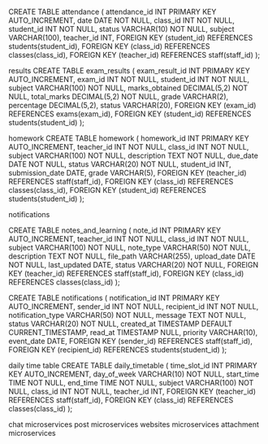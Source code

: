  CREATE TABLE attendance (
    attendance_id INT PRIMARY KEY AUTO_INCREMENT,
    date DATE NOT NULL,
    class_id INT NOT NULL,
    student_id INT NOT NULL,
    status VARCHAR(10) NOT NULL,
    subject VARCHAR(100),
    teacher_id INT,
    FOREIGN KEY (student_id) REFERENCES students(student_id),
    FOREIGN KEY (class_id) REFERENCES classes(class_id),
    FOREIGN KEY (teacher_id) REFERENCES staff(staff_id)
);


 results
CREATE TABLE exam_results (
    exam_result_id INT PRIMARY KEY AUTO_INCREMENT,
    exam_id INT NOT NULL,
    student_id INT NOT NULL,
    subject VARCHAR(100) NOT NULL,
    marks_obtained DECIMAL(5,2) NOT NULL,
    total_marks DECIMAL(5,2) NOT NULL,
    grade VARCHAR(2),
    percentage DECIMAL(5,2),
    status VARCHAR(20),
    FOREIGN KEY (exam_id) REFERENCES exams(exam_id),
    FOREIGN KEY (student_id) REFERENCES students(student_id)
);


 homework
 CREATE TABLE homework (
    homework_id INT PRIMARY KEY AUTO_INCREMENT,
    teacher_id INT NOT NULL,
    class_id INT NOT NULL,
    subject VARCHAR(100) NOT NULL,
    description TEXT NOT NULL,
    due_date DATE NOT NULL,
    status VARCHAR(20) NOT NULL,
    student_id INT,
    submission_date DATE,
    grade VARCHAR(5),
    FOREIGN KEY (teacher_id) REFERENCES staff(staff_id),
    FOREIGN KEY (class_id) REFERENCES classes(class_id),
    FOREIGN KEY (student_id) REFERENCES students(student_id)
);


 notifications

CREATE TABLE notes_and_learning (
    note_id INT PRIMARY KEY AUTO_INCREMENT,
    teacher_id INT NOT NULL,
    class_id INT NOT NULL,
    subject VARCHAR(100) NOT NULL,
    note_type VARCHAR(50) NOT NULL,
    description TEXT NOT NULL,
    file_path VARCHAR(255),
    upload_date DATE NOT NULL,
    last_updated DATE,
    status VARCHAR(20) NOT NULL,
    FOREIGN KEY (teacher_id) REFERENCES staff(staff_id),
    FOREIGN KEY (class_id) REFERENCES classes(class_id)
);

CREATE TABLE notifications (
    notification_id INT PRIMARY KEY AUTO_INCREMENT,
    sender_id INT NOT NULL,
    recipient_id INT NOT NULL,
    notification_type VARCHAR(50) NOT NULL,
    message TEXT NOT NULL,
    status VARCHAR(20) NOT NULL,
    created_at TIMESTAMP DEFAULT CURRENT_TIMESTAMP,
    read_at TIMESTAMP NULL,
    priority VARCHAR(10),
    event_date DATE,
    FOREIGN KEY (sender_id) REFERENCES staff(staff_id),
    FOREIGN KEY (recipient_id) REFERENCES students(student_id)
);



 daily time table
 CREATE TABLE daily_timetable (
    time_slot_id INT PRIMARY KEY AUTO_INCREMENT,
    day_of_week VARCHAR(10) NOT NULL,
    start_time TIME NOT NULL,
    end_time TIME NOT NULL,
    subject VARCHAR(100) NOT NULL,
    class_id INT NOT NULL,
    teacher_id INT,
    FOREIGN KEY (teacher_id) REFERENCES staff(staff_id),
    FOREIGN KEY (class_id) REFERENCES classes(class_id)
);
  
chat microservices
post microservices
websites microservices
attachment microservices

